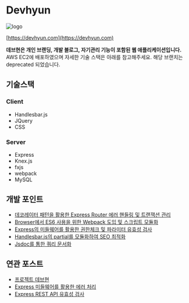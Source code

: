 # Devhyun

![logo](https://raw.githubusercontent.com/opzyra/devhyun/master/public/images/favicon.png)

[https://devhyun.com](https://devhyun.com)

**데브현은 개인 브랜딩, 개발 블로그, 자기관리 기능이 포함된 웹 애플리케이션입니다.**  
AWS EC2에 배포하였으며 자세한 기술 스택은 아래를 참고해주세요.
해당 브랜치는 deprecated 되었습니다.

## 기술스택

### Client

- Handlesbar.js
- JQuery
- CSS

### Server

- Express
- Knex.js
- fxjs
- webpack
- MySQL

## 개발 포인트

- [데코레이터 패턴을 활용한 Express Router 에러 핸들링 및 트랜잭션 관리](https://github.com/opzyra/devhyun/blob/master/src/core/tx.js)
- [Browser에서 ES6 사용을 위한 Webpack 도입 및 스크립트 모듈화](https://github.com/opzyra/devhyun/blob/master/src/script/index.js)
- [Express의 미들웨어를 활용한 권한체크 및 파라미터 유효성 검사](https://github.com/opzyra/devhyun/blob/master/src/lib/validator.js)
- [Handlesbar.js의 partial를 모듈화하여 SEO 최적화](https://github.com/opzyra/devhyun/blob/master/views/partials/cl-seo.hbs)
- [Jsdoc를 통한 쿼리 문서화](https://github.com/opzyra/devhyun/blob/master/src/sql/Application.js)

## 연관 포스트

- [프로젝트 데브현](https://devhyun.com/blog/post/11)
- [Express 미들웨어를 활용한 에러 처리](https://devhyun.com/blog/post/6)
- [Express REST API 유효성 검사](https://devhyun.com/blog/post/7)
